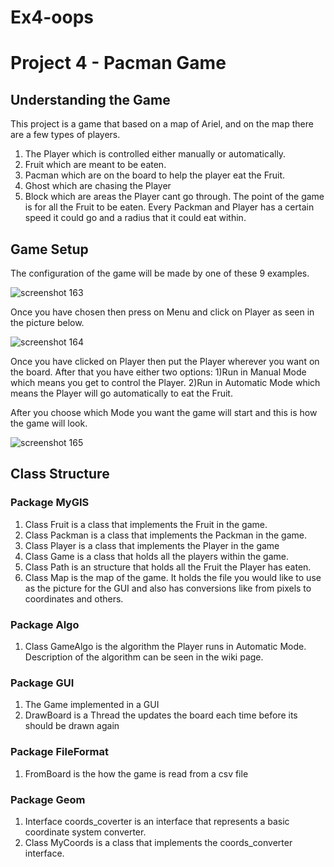 # Ex4-oops
# **Project 4 - Pacman Game**

## **Understanding the Game**
This project is a game that based on a map of Ariel, and on the map there are a few types of players.
1) The Player which is controlled either manually or automatically.
2) Fruit which are meant to be eaten.
3) Pacman which are on the board to help the player eat the Fruit.
4) Ghost which are chasing the Player
5) Block which are areas the Player cant go through.
The point of the game is for all the Fruit to be eaten. Every Packman and Player has a certain speed it could go and a radius that it could eat within.

## **Game Setup**
The configuration of the game will be made by one of these 9 examples.

![screenshot 163](https://user-images.githubusercontent.com/45014488/50998648-c89f3000-1530-11e9-8a43-861682d8a869.png)

Once you have chosen then press on Menu and click on Player as seen in the picture below.

![screenshot 164](https://user-images.githubusercontent.com/45014488/50998928-9fcb6a80-1531-11e9-94a6-34bc897d34fa.png)

Once you have clicked on Player then put the Player wherever you want on the board.
After that you have either two options:
1)Run in Manual Mode which means you get to control the Player.
2)Run in Automatic Mode which means the Player will go automatically to eat the Fruit.

After you choose which Mode you want the game will start and this is how the game will look.

![screenshot 165](https://user-images.githubusercontent.com/45014488/50999151-2e3fec00-1532-11e9-89fe-6af1f2631deb.png)


## **Class Structure**

### **Package MyGIS**

1) Class Fruit is a class that implements the Fruit in the game.
2) Class Packman is a class that implements the Packman in the game.
3) Class Player is a class that implements the Player in the game
4) Class Game is a class that holds all the players within the game.
5) Class Path is an structure that holds all the Fruit the Player has eaten.
6) Class Map is the map of the game. It holds the file you would like to use as the picture for the GUI and also has
conversions like from pixels to coordinates and others.
 
### **Package Algo**
1) Class GameAlgo is the algorithm the Player runs in Automatic Mode. Description of the algorithm can be seen in the wiki page.

 
### **Package GUI**
1) The Game implemented in a GUI
2) DrawBoard is a Thread the updates the board each time before its should be drawn again


### **Package FileFormat**
1) FromBoard is the how the game is read from a csv file


### **Package Geom**
1) Interface coords_coverter is an interface that represents a basic coordinate system converter.
2) Class MyCoords is a class that implements the coords_converter interface.




